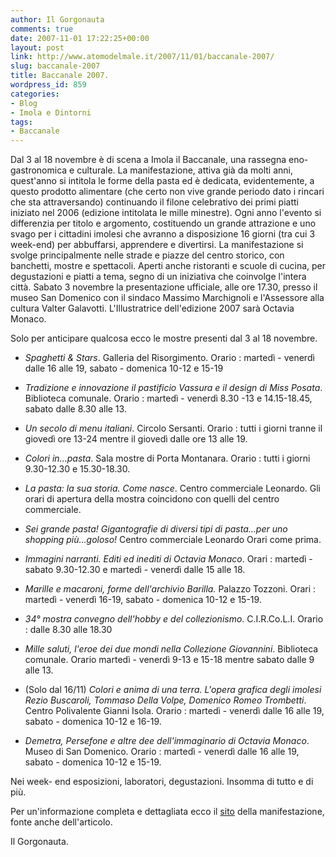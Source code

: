 ```yaml
---
author: Il Gorgonauta
comments: true
date: 2007-11-01 17:22:25+00:00
layout: post
link: http://www.atomodelmale.it/2007/11/01/baccanale-2007/
slug: baccanale-2007
title: Baccanale 2007.
wordpress_id: 859
categories:
- Blog
- Imola e Dintorni
tags:
- Baccanale
---
```


Dal 3 al 18 novembre è di scena a Imola il Baccanale, una rassegna eno-gastronomica e culturale. La manifestazione, attiva già da molti anni, quest'anno si intitola le forme della pasta ed è dedicata, evidentemente, a questo prodotto alimentare (che certo non vive grande periodo dato i rincari che sta attraversando) continuando il filone celebrativo dei primi piatti iniziato nel 2006 (edizione intitolata le mille minestre). Ogni anno l'evento si differenzia per titolo e argomento, costituendo un grande attrazione e uno svago per i cittadini imolesi che avranno a disposizione 16 giorni (tra cui 3 week-end) per abbuffarsi, apprendere e divertirsi. La manifestazione si svolge principalmente nelle strade e piazze del centro storico, con banchetti, mostre e spettacoli. Aperti anche ristoranti e scuole di cucina, per degustazioni e piatti a tema, segno di un iniziativa che coinvolge l'intera città. Sabato 3 novembre la presentazione ufficiale, alle ore 17.30, presso il museo San Domenico con il sindaco Massimo Marchignoli e l'Assessore alla cultura Valter Galavotti. L'Illustratrice dell'edizione 2007 sarà Octavia Monaco.

<!-- more -->


Solo per anticipare qualcosa ecco le mostre presenti dal 3 al 18 novembre.



	
  * _Spaghetti & Stars_. Galleria del Risorgimento. Orario : martedì - venerdì dalle 16 alle 19, sabato - domenica 10-12 e 15-19

	
  * _Tradizione e innovazione il pastificio Vassura e il design di Miss Posata_. Biblioteca comunale. Orario : martedì - venerdì 8.30 -13 e 14.15-18.45, sabato dalle 8.30 alle 13.

	
  * _Un secolo di menu italiani_. Circolo Sersanti. Orario : tutti i giorni tranne il giovedì ore 13-24 mentre il giovedì dalle ore 13 alle 19.

	
  * _Colori in...pasta_. Sala mostre di Porta Montanara. Orario : tutti i giorni 9.30-12.30 e 15.30-18.30.

	
  * _La pasta: la sua storia. Come nasce_. Centro commerciale Leonardo. Gli orari di apertura della mostra coincidono con quelli del centro commerciale.

	
  * _Sei grande pasta! Gigantografie di diversi tipi di pasta...per uno shopping più...goloso!_ Centro commerciale Leonardo Orari come prima.

	
  * _Immagini narranti. Editi ed inediti di Octavia Monaco_. Orari : martedì - sabato 9.30-12.30 e martedì - venerdì dalle 15 alle 18.

	
  * _Marille e macaroni, forme dell'archivio Barilla._ Palazzo Tozzoni. Orari : martedì - venerdì 16-19, sabato - domenica 10-12 e 15-19.

	
  * _34° mostra convegno dell'hobby e del collezionismo_. C.I.R.Co.L.I. Orario : dalle 8.30 alle 18.30

	
  * _Mille saluti, l'eroe dei due mondi nella Collezione Giovannini_. Biblioteca comunale. Orario martedì - venerdì 9-13 e 15-18  mentre sabato dalle 9 alle 13.

	
  * (Solo dal 16/11) _Colori e anima di una terra. L'opera grafica degli imolesi Rezio Buscaroli, Tommaso Della Volpe, Domenico Romeo Trombetti_. Centro Polivalente Gianni Isola. Orario : martedì - venerdì dalle 16 alle 19, sabato - domenica 10-12 e 16-19.

	
  * _Demetra, Persefone e altre dee dell'immaginario di Octavia Monaco_. Museo di San Domenico. Orario : martedì - venerdì dalle 16 alle 19, sabato - domenica 10-12 e 15-19.


Nei week- end esposizioni, laboratori, degustazioni. Insomma di tutto e di più.

Per un'informazione completa e dettagliata ecco il [sito](http://www.baccanaleimola.it/index.cfm) della manifestazione, fonte anche dell'articolo.

Il Gorgonauta.
